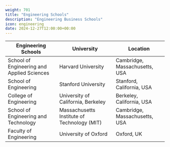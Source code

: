 ```yaml
---
weight: 701
title: "Engineering Schools"
description: "Engineering Business Schools"
icon: engineering
date: 2024-12-27T12:00:00+00:00
---
```


| Engineering Schools                              | University                                    | Location                           |
|--------------------------------------------------|-----------------------------------------------|------------------------------------|
| School of Engineering and Applied Sciences       | Harvard University                            | Cambridge, Massachusetts, USA      |
| School of Engineering                            | Stanford University                           | Stanford, California, USA          |
| College of Engineering                           | University of California, Berkeley            | Berkeley, California, USA          |
| School of Engineering and Technology             | Massachusetts Institute of Technology (MIT)    | Cambridge, Massachusetts, USA      |
| Faculty of Engineering                           | University of Oxford                          | Oxford, UK                         |
